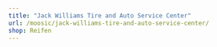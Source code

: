 ```yaml
---
title: "Jack Williams Tire and Auto Service Center"
url: /moosic/jack-williams-tire-and-auto-service-center/
shop: Reifen
---
```

